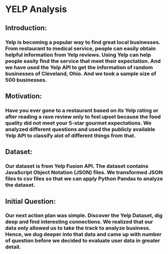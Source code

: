 # YELP Analysis


## Introduction:

### Yelp is becoming a popular way to find great local businesses. From restaurant to medical service, people can easily obtain helpful information from Yelp reviews. Using Yelp can help people easily find the service that meet their expectation. And we have used the Yelp API to get the information of random businesses of Cleveland, Ohio. And we took a sample size of 500 businesses.


## Motivation:

### Have you ever gone to a restaurant based on its Yelp rating or after reading a rave review only to feel upset because the food quality did not meet your 5-star gourmet expectations.  We analyzed different questions and used the publicly available Yelp API to classify alot of different things from that.


## Dataset:

### Our dataset is from Yelp Fusion API. The dataset contains JavaScript Object Notation (JSON) files. We transformed JSON files to csv files so that we can apply Python Pandas to analyze the dataset.

## Initial Question:

### Our next action plan was simple. Discover the Yelp Dataset, dig deep and find interesting connections. We realized that our data only allowed us to take the track to analyze business. Hence, we dug deeper into that data and came up with number of question before we decided to evaluate user data in greater detail.


